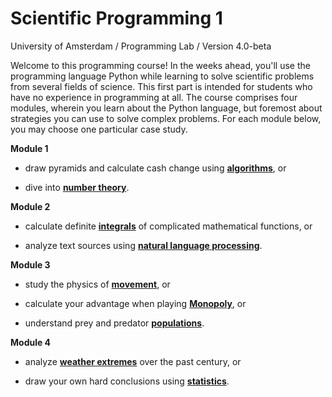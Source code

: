 # Scientific Programming 1

University of Amsterdam / Programming Lab / Version 4.0-beta

Welcome to this programming course! In the weeks ahead, you'll use the programming language Python while learning to solve scientific problems from several fields of science. This first part is intended for students who have no experience in programming at all. The course comprises four modules, wherein you learn about the Python language, but foremost about strategies you can use to solve complex problems. For each module below, you may choose one particular case study.

**Module 1**

- draw pyramids and calculate cash change using [<strong>algorithms</strong>](/algorithms), or

- dive into [<strong>number theory</strong>](/numbers).

**Module 2**

- calculate definite [<strong>integrals</strong>](/integrals) of complicated mathematical functions, or

- analyze text sources using [<strong>natural language processing</strong>](/language).

**Module 3**

- study the physics of [<strong>movement</strong>](/movement), or

- calculate your advantage when playing [<strong>Monopoly</strong>](/monopoly), or

- understand prey and predator [<strong>populations</strong>](/population).

**Module 4**

- analyze [<strong>weather extremes</strong>](/weather) over the past century, or

- draw your own hard conclusions using [<strong>statistics</strong>](/statistics).
